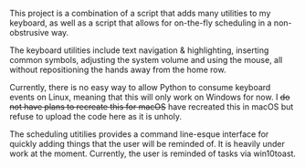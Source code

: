 This project is a combination of a script that adds many utilities to my keyboard, as well as a script that allows for on-the-fly scheduling in a non-obstrusive way. 

The keyboard utilities include text navigation & highlighting, inserting common symbols, adjusting the system volume and using the mouse, all without repositioning the hands away from the home row. 

Currently, there is no easy way to allow Python to consume keyboard events on Linux, meaning that this will only work on Windows for now. I ~~do not have plans to recreate this for macOS~~ have recreated this in macOS but refuse to upload the code here as it is unholy.

The scheduling utitilies provides a command line-esque interface for quickly adding things that the user will be reminded of. It is heavily under work at the moment. Currently, the user is reminded of tasks via win10toast.

